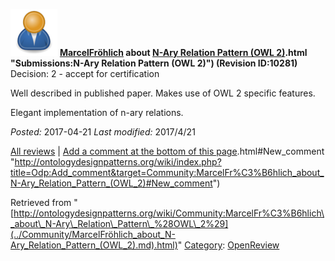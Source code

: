 [![](../images/thumb/a/a6/ODPUser.png/75px-ODPUser.png)](../Image/ODPUser.png.md "ODPUser.png")
__[MarcelFröhlich](../User/MarcelFröhlich.md "User:MarcelFröhlich") about [N-Ary Relation Pattern (OWL 2)](../Submissions/N-Ary_Relation_Pattern_(OWL_2).md).html "Submissions:N-Ary Relation Pattern (OWL 2)") (Revision ID:10281)__
Decision: 2 - accept for certification




Well described in published paper. 
Makes use of OWL 2 specific features. 



Elegant implementation of n-ary relations.

  



_Posted:_ 2017-04-21 _Last modified:_ 2017/4/21



[All reviews](../Reviews/Main.md "Reviews:Main") | [Add a comment at the bottom of this page](index.php@title=Odp%253AAdd_comment&target=../Community/MarcelFröhlich_about_N-Ary_Relation_Pattern_(OWL_2).md).html#New_comment "http://ontologydesignpatterns.org/wiki/index.php?title=Odp:Add_comment&target=Community:MarcelFr%C3%B6hlich_about_N-Ary_Relation_Pattern_(OWL_2)#New_comment")


Retrieved from "[http://ontologydesignpatterns.org/wiki/Community:MarcelFr%C3%B6hlich\_about\_N-Ary\_Relation\_Pattern\_%28OWL\_2%29](../Community/MarcelFröhlich_about_N-Ary_Relation_Pattern_(OWL_2).md).html)"
 [Category](http://ontologydesignpatterns.org/wiki/Special:Categories "Special:Categories"): [OpenReview](../Category/OpenReview.md "Category:OpenReview")